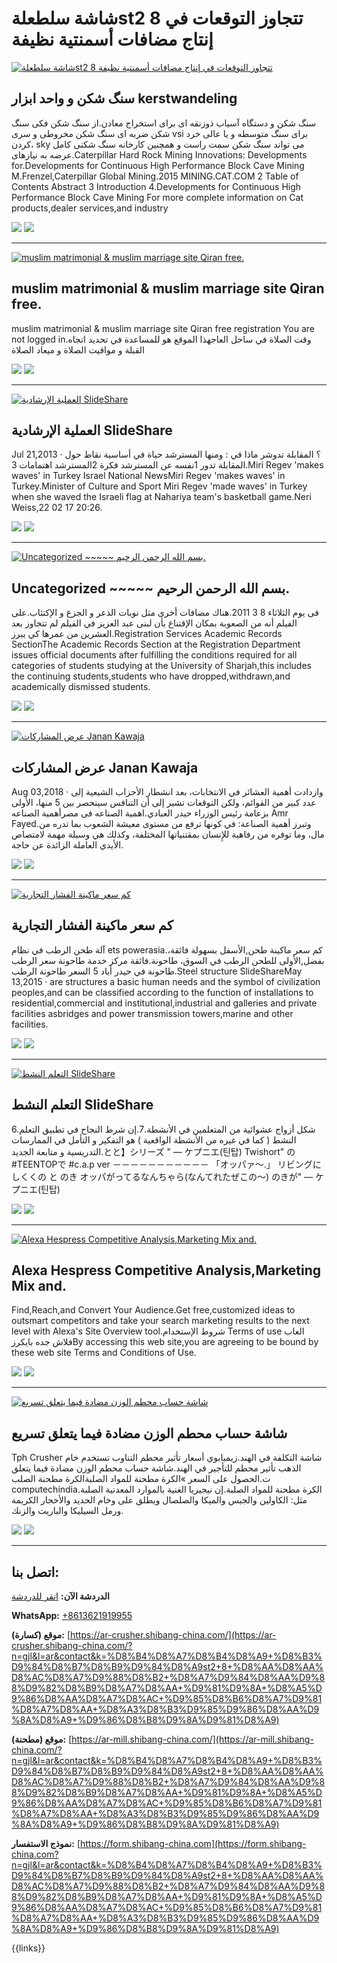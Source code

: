 # شاشة سلطعلةst2 8 تتجاوز التوقعات في إنتاج مضافات أسمنتية نظيفة

<a href="https://swt.shibang-china.com/?n=gjl&l=ar&img&k=%D8%B4%D8%A7%D8%B4%D8%A9+%D8%B3%D9%84%D8%B7%D8%B9%D9%84%D8%A9st2+8+%D8%AA%D8%AA%D8%AC%D8%A7%D9%88%D8%B2+%D8%A7%D9%84%D8%AA%D9%88%D9%82%D8%B9%D8%A7%D8%AA+%D9%81%D9%8A+%D8%A5%D9%86%D8%AA%D8%A7%D8%AC+%D9%85%D8%B6%D8%A7%D9%81%D8%A7%D8%AA+%D8%A3%D8%B3%D9%85%D9%86%D8%AA%D9%8A%D8%A9+%D9%86%D8%B8%D9%8A%D9%81%D8%A9" target="_blank">![شاشة سلطعلةst2 8 تتجاوز التوقعات في إنتاج مضافات أسمنتية نظيفة](http://static.shibang-china.com/all-800x300/1332.jpg)</a>

## سنگ شکن و واحد ابزار kerstwandeling
سنگ شکن و دستگاه آسیاب ذوزنقه ای برای استخراج معادن.از سنگ شکن فکی سنگ شکن ضربه ای سنگ شکن مخروطی و سری vsi برای سنگ متوسطه و یا عالی خرد کردن، sky می تواند سنگ شکن سمت راست و همچنین کارخانه سنگ شکنی کامل عرضه به نیازهای.Caterpillar Hard Rock Mining Innovations: Developments for.Developments for Continuous High Performance Block Cave Mining M.Frenzel,Caterpillar Global Mining.2015 MINING.CAT.COM 2 Table of Contents Abstract 3 Introduction 4.Developments for Continuous High Performance Block Cave Mining For more complete information on Cat products,dealer services,and industry


<a href="https://whatsapp.shibangsoft.com/WhatsApp.php" target="_blank" title="WhatsApp">![](http://static.shibang-china.com/icon/whatsapp.png)</a> <a href="https://swt.shibang-china.com/?n=gjl&l=ar&icon&k=%D8%B4%D8%A7%D8%B4%D8%A9+%D8%B3%D9%84%D8%B7%D8%B9%D9%84%D8%A9st2+8+%D8%AA%D8%AA%D8%AC%D8%A7%D9%88%D8%B2+%D8%A7%D9%84%D8%AA%D9%88%D9%82%D8%B9%D8%A7%D8%AA+%D9%81%D9%8A+%D8%A5%D9%86%D8%AA%D8%A7%D8%AC+%D9%85%D8%B6%D8%A7%D9%81%D8%A7%D8%AA+%D8%A3%D8%B3%D9%85%D9%86%D8%AA%D9%8A%D8%A9+%D9%86%D8%B8%D9%8A%D9%81%D8%A9" target="_blank">![](http://static.shibang-china.com/icon/chat-ar.png)</a>

---

<a href="https://swt.shibang-china.com/?n=gjl&l=ar&img&k=%D8%B4%D8%A7%D8%B4%D8%A9+%D8%B3%D9%84%D8%B7%D8%B9%D9%84%D8%A9st2+8+%D8%AA%D8%AA%D8%AC%D8%A7%D9%88%D8%B2+%D8%A7%D9%84%D8%AA%D9%88%D9%82%D8%B9%D8%A7%D8%AA+%D9%81%D9%8A+%D8%A5%D9%86%D8%AA%D8%A7%D8%AC+%D9%85%D8%B6%D8%A7%D9%81%D8%A7%D8%AA+%D8%A3%D8%B3%D9%85%D9%86%D8%AA%D9%8A%D8%A9+%D9%86%D8%B8%D9%8A%D9%81%D8%A9" target="_blank">![muslim matrimonial & muslim marriage site Qiran free.](http://static.shibang-china.com/all-800x300/797.jpg)</a>

## muslim matrimonial & muslim marriage site Qiran free.
muslim matrimonial & muslim marriage site Qiran free registration You are not logged in.وقت الصلاة في ساحل العاجهذا الموقع هو للمساعدة في تحديد اتجاه القبلة و مواقيت الصلاة و ميعاد الصلاة


<a href="https://whatsapp.shibangsoft.com/WhatsApp.php" target="_blank" title="WhatsApp">![](http://static.shibang-china.com/icon/whatsapp.png)</a> <a href="https://swt.shibang-china.com/?n=gjl&l=ar&icon&k=%D8%B4%D8%A7%D8%B4%D8%A9+%D8%B3%D9%84%D8%B7%D8%B9%D9%84%D8%A9st2+8+%D8%AA%D8%AA%D8%AC%D8%A7%D9%88%D8%B2+%D8%A7%D9%84%D8%AA%D9%88%D9%82%D8%B9%D8%A7%D8%AA+%D9%81%D9%8A+%D8%A5%D9%86%D8%AA%D8%A7%D8%AC+%D9%85%D8%B6%D8%A7%D9%81%D8%A7%D8%AA+%D8%A3%D8%B3%D9%85%D9%86%D8%AA%D9%8A%D8%A9+%D9%86%D8%B8%D9%8A%D9%81%D8%A9" target="_blank">![](http://static.shibang-china.com/icon/chat-ar.png)</a>

---

<a href="https://swt.shibang-china.com/?n=gjl&l=ar&img&k=%D8%B4%D8%A7%D8%B4%D8%A9+%D8%B3%D9%84%D8%B7%D8%B9%D9%84%D8%A9st2+8+%D8%AA%D8%AA%D8%AC%D8%A7%D9%88%D8%B2+%D8%A7%D9%84%D8%AA%D9%88%D9%82%D8%B9%D8%A7%D8%AA+%D9%81%D9%8A+%D8%A5%D9%86%D8%AA%D8%A7%D8%AC+%D9%85%D8%B6%D8%A7%D9%81%D8%A7%D8%AA+%D8%A3%D8%B3%D9%85%D9%86%D8%AA%D9%8A%D8%A9+%D9%86%D8%B8%D9%8A%D9%81%D8%A9" target="_blank">![العملية الإرشادية SlideShare](http://static.shibang-china.com/all-800x300/539.jpg)</a>

## العملية الإرشادية SlideShare
Jul 21,2013 · ‫؟‬ ‫المقابلة‬ ‫تدوشر‬ ‫ماذا‬ ‫في‬ : ‫ومنها‬ ‫المسترشد‬ ‫حياة‬ ‫في‬ ‫أساسية‬ ‫نقاط‬ ‫حول‬ ‫المقابلة‬ ‫تدور‬ 1‫نفسه‬ ‫عن‬ ‫المسترشد‬ ‫فكرة‬ 2‫المسترشد‬ ‫اهتمامات‬ 3.Miri Regev 'makes waves' in Turkey Israel National NewsMiri Regev 'makes waves' in Turkey.Minister of Culture and Sport Miri Regev 'made waves' in Turkey when she waved the Israeli flag at Nahariya team's basketball game.Neri Weiss,22 02 17 20:26.


<a href="https://whatsapp.shibangsoft.com/WhatsApp.php" target="_blank" title="WhatsApp">![](http://static.shibang-china.com/icon/whatsapp.png)</a> <a href="https://swt.shibang-china.com/?n=gjl&l=ar&icon&k=%D8%B4%D8%A7%D8%B4%D8%A9+%D8%B3%D9%84%D8%B7%D8%B9%D9%84%D8%A9st2+8+%D8%AA%D8%AA%D8%AC%D8%A7%D9%88%D8%B2+%D8%A7%D9%84%D8%AA%D9%88%D9%82%D8%B9%D8%A7%D8%AA+%D9%81%D9%8A+%D8%A5%D9%86%D8%AA%D8%A7%D8%AC+%D9%85%D8%B6%D8%A7%D9%81%D8%A7%D8%AA+%D8%A3%D8%B3%D9%85%D9%86%D8%AA%D9%8A%D8%A9+%D9%86%D8%B8%D9%8A%D9%81%D8%A9" target="_blank">![](http://static.shibang-china.com/icon/chat-ar.png)</a>

---

<a href="https://swt.shibang-china.com/?n=gjl&l=ar&img&k=%D8%B4%D8%A7%D8%B4%D8%A9+%D8%B3%D9%84%D8%B7%D8%B9%D9%84%D8%A9st2+8+%D8%AA%D8%AA%D8%AC%D8%A7%D9%88%D8%B2+%D8%A7%D9%84%D8%AA%D9%88%D9%82%D8%B9%D8%A7%D8%AA+%D9%81%D9%8A+%D8%A5%D9%86%D8%AA%D8%A7%D8%AC+%D9%85%D8%B6%D8%A7%D9%81%D8%A7%D8%AA+%D8%A3%D8%B3%D9%85%D9%86%D8%AA%D9%8A%D8%A9+%D9%86%D8%B8%D9%8A%D9%81%D8%A9" target="_blank">![Uncategorized ~~~~~ بسم الله الرحمن الرحيم.](http://static.shibang-china.com/all-800x300/577.jpg)</a>

## Uncategorized ~~~~~ بسم الله الرحمن الرحيم.
فى يوم الثلاثاء 8 3 2011.هناك مضافات أخرى مثل نوبات الذعر و الجزع و الإكتئاب.على الفيلم أنه من الصعوبة بمكان الإقتناع بأن لبنى عبد العزيز في الفيلم لم تتجاوز بعد العشرين من عمرها كي يبرز.Registration Services Academic Records SectionThe Academic Records Section at the Registration Department issues official documents after fulfilling the conditions required for all categories of students studying at the University of Sharjah,this includes the continuing students,students who have dropped,withdrawn,and academically dismissed students.


<a href="https://whatsapp.shibangsoft.com/WhatsApp.php" target="_blank" title="WhatsApp">![](http://static.shibang-china.com/icon/whatsapp.png)</a> <a href="https://swt.shibang-china.com/?n=gjl&l=ar&icon&k=%D8%B4%D8%A7%D8%B4%D8%A9+%D8%B3%D9%84%D8%B7%D8%B9%D9%84%D8%A9st2+8+%D8%AA%D8%AA%D8%AC%D8%A7%D9%88%D8%B2+%D8%A7%D9%84%D8%AA%D9%88%D9%82%D8%B9%D8%A7%D8%AA+%D9%81%D9%8A+%D8%A5%D9%86%D8%AA%D8%A7%D8%AC+%D9%85%D8%B6%D8%A7%D9%81%D8%A7%D8%AA+%D8%A3%D8%B3%D9%85%D9%86%D8%AA%D9%8A%D8%A9+%D9%86%D8%B8%D9%8A%D9%81%D8%A9" target="_blank">![](http://static.shibang-china.com/icon/chat-ar.png)</a>

---

<a href="https://swt.shibang-china.com/?n=gjl&l=ar&img&k=%D8%B4%D8%A7%D8%B4%D8%A9+%D8%B3%D9%84%D8%B7%D8%B9%D9%84%D8%A9st2+8+%D8%AA%D8%AA%D8%AC%D8%A7%D9%88%D8%B2+%D8%A7%D9%84%D8%AA%D9%88%D9%82%D8%B9%D8%A7%D8%AA+%D9%81%D9%8A+%D8%A5%D9%86%D8%AA%D8%A7%D8%AC+%D9%85%D8%B6%D8%A7%D9%81%D8%A7%D8%AA+%D8%A3%D8%B3%D9%85%D9%86%D8%AA%D9%8A%D8%A9+%D9%86%D8%B8%D9%8A%D9%81%D8%A9" target="_blank">![عرض المشاركات Janan Kawaja](http://static.shibang-china.com/all-800x300/817.jpg)</a>

## عرض المشاركات Janan Kawaja
Aug 03,2018 · وازدادت أهمية العشائر في الانتخابات، بعد انشطار الأحزاب الشيعية إلى عدد كبير من القوائم، ولكن التوقعات تشير إلى أن التنافس سينحصر بين 5 منها، الأولى بزعامة رئيس الوزراء حيدر العبادي.اهمية الصناعه فى مصرأهمية الصناعه Amr Fayed.وتبرز أهمية الصناعة: في كونها ترفع من مستوى معيشة الشعوب بما تدره من مال، وما توفره من رفاهية للإِنسان بمقتنياتها المختلفة، وكذلك هي وسيلة مهمة لامتصاص الأيدي العاملة الزائدة عن حاجة.


<a href="https://whatsapp.shibangsoft.com/WhatsApp.php" target="_blank" title="WhatsApp">![](http://static.shibang-china.com/icon/whatsapp.png)</a> <a href="https://swt.shibang-china.com/?n=gjl&l=ar&icon&k=%D8%B4%D8%A7%D8%B4%D8%A9+%D8%B3%D9%84%D8%B7%D8%B9%D9%84%D8%A9st2+8+%D8%AA%D8%AA%D8%AC%D8%A7%D9%88%D8%B2+%D8%A7%D9%84%D8%AA%D9%88%D9%82%D8%B9%D8%A7%D8%AA+%D9%81%D9%8A+%D8%A5%D9%86%D8%AA%D8%A7%D8%AC+%D9%85%D8%B6%D8%A7%D9%81%D8%A7%D8%AA+%D8%A3%D8%B3%D9%85%D9%86%D8%AA%D9%8A%D8%A9+%D9%86%D8%B8%D9%8A%D9%81%D8%A9" target="_blank">![](http://static.shibang-china.com/icon/chat-ar.png)</a>

---

<a href="https://swt.shibang-china.com/?n=gjl&l=ar&img&k=%D8%B4%D8%A7%D8%B4%D8%A9+%D8%B3%D9%84%D8%B7%D8%B9%D9%84%D8%A9st2+8+%D8%AA%D8%AA%D8%AC%D8%A7%D9%88%D8%B2+%D8%A7%D9%84%D8%AA%D9%88%D9%82%D8%B9%D8%A7%D8%AA+%D9%81%D9%8A+%D8%A5%D9%86%D8%AA%D8%A7%D8%AC+%D9%85%D8%B6%D8%A7%D9%81%D8%A7%D8%AA+%D8%A3%D8%B3%D9%85%D9%86%D8%AA%D9%8A%D8%A9+%D9%86%D8%B8%D9%8A%D9%81%D8%A9" target="_blank">![كم سعر ماكينة الفشار التجارية](http://static.shibang-china.com/all-800x300/277.jpg)</a>

## كم سعر ماكينة الفشار التجارية
آلة طحن الرطب في نظام ets powerasia.كم سعر ماكينة طحن,الأسفل بسهولة فائقة، بفضل,الأولى للطحن الرطب في السوق، طاحونة.فائقة مركز خدمة طاحونة سعر الرطب طاحونة في حيدر أباد 5 السعر طاحونة الرطب.Steel structure SlideShareMay 13,2015 · are structures a basic human needs and the symbol of civilization peoples,and can be classified according to the function of installations to residential,commercial and institutional,industrial and galleries and private facilities asbridges and power transmission towers,marine and other facilities.


<a href="https://whatsapp.shibangsoft.com/WhatsApp.php" target="_blank" title="WhatsApp">![](http://static.shibang-china.com/icon/whatsapp.png)</a> <a href="https://swt.shibang-china.com/?n=gjl&l=ar&icon&k=%D8%B4%D8%A7%D8%B4%D8%A9+%D8%B3%D9%84%D8%B7%D8%B9%D9%84%D8%A9st2+8+%D8%AA%D8%AA%D8%AC%D8%A7%D9%88%D8%B2+%D8%A7%D9%84%D8%AA%D9%88%D9%82%D8%B9%D8%A7%D8%AA+%D9%81%D9%8A+%D8%A5%D9%86%D8%AA%D8%A7%D8%AC+%D9%85%D8%B6%D8%A7%D9%81%D8%A7%D8%AA+%D8%A3%D8%B3%D9%85%D9%86%D8%AA%D9%8A%D8%A9+%D9%86%D8%B8%D9%8A%D9%81%D8%A9" target="_blank">![](http://static.shibang-china.com/icon/chat-ar.png)</a>

---

<a href="https://swt.shibang-china.com/?n=gjl&l=ar&img&k=%D8%B4%D8%A7%D8%B4%D8%A9+%D8%B3%D9%84%D8%B7%D8%B9%D9%84%D8%A9st2+8+%D8%AA%D8%AA%D8%AC%D8%A7%D9%88%D8%B2+%D8%A7%D9%84%D8%AA%D9%88%D9%82%D8%B9%D8%A7%D8%AA+%D9%81%D9%8A+%D8%A5%D9%86%D8%AA%D8%A7%D8%AC+%D9%85%D8%B6%D8%A7%D9%81%D8%A7%D8%AA+%D8%A3%D8%B3%D9%85%D9%86%D8%AA%D9%8A%D8%A9+%D9%86%D8%B8%D9%8A%D9%81%D8%A9" target="_blank">![التعلم النشط SlideShare](http://static.shibang-china.com/all-800x300/587.jpg)</a>

## التعلم النشط SlideShare
6.شكل أزواج عشوائية من المتعلمين في الأنشطة.7.إن شرط النجاح في تطبيق التعلم النشط ( كما في غيره من الأنشطة الواقعية ) هو التفكير و التأمل في الممارسات التدريسية و متابعة الجديد.とと】シリーズ " — ケプニエ(틴탑) Twishort" の #TEENTOPで #c.a.p ver －－－－－－－－－－－ 「オッパァ〜.」 リビングにしくくの と のき オッパがってるなんちゃら(なんてれたぜこの〜) のきが" — ケプニエ(틴탑)


<a href="https://whatsapp.shibangsoft.com/WhatsApp.php" target="_blank" title="WhatsApp">![](http://static.shibang-china.com/icon/whatsapp.png)</a> <a href="https://swt.shibang-china.com/?n=gjl&l=ar&icon&k=%D8%B4%D8%A7%D8%B4%D8%A9+%D8%B3%D9%84%D8%B7%D8%B9%D9%84%D8%A9st2+8+%D8%AA%D8%AA%D8%AC%D8%A7%D9%88%D8%B2+%D8%A7%D9%84%D8%AA%D9%88%D9%82%D8%B9%D8%A7%D8%AA+%D9%81%D9%8A+%D8%A5%D9%86%D8%AA%D8%A7%D8%AC+%D9%85%D8%B6%D8%A7%D9%81%D8%A7%D8%AA+%D8%A3%D8%B3%D9%85%D9%86%D8%AA%D9%8A%D8%A9+%D9%86%D8%B8%D9%8A%D9%81%D8%A9" target="_blank">![](http://static.shibang-china.com/icon/chat-ar.png)</a>

---

<a href="https://swt.shibang-china.com/?n=gjl&l=ar&img&k=%D8%B4%D8%A7%D8%B4%D8%A9+%D8%B3%D9%84%D8%B7%D8%B9%D9%84%D8%A9st2+8+%D8%AA%D8%AA%D8%AC%D8%A7%D9%88%D8%B2+%D8%A7%D9%84%D8%AA%D9%88%D9%82%D8%B9%D8%A7%D8%AA+%D9%81%D9%8A+%D8%A5%D9%86%D8%AA%D8%A7%D8%AC+%D9%85%D8%B6%D8%A7%D9%81%D8%A7%D8%AA+%D8%A3%D8%B3%D9%85%D9%86%D8%AA%D9%8A%D8%A9+%D9%86%D8%B8%D9%8A%D9%81%D8%A9" target="_blank">![Alexa Hespress Competitive Analysis,Marketing Mix and.](http://static.shibang-china.com/all-800x300/881.jpg)</a>

## Alexa Hespress Competitive Analysis,Marketing Mix and.
Find,Reach,and Convert Your Audience.Get free,customized ideas to outsmart competitors and take your search marketing results to the next level with Alexa's Site Overview tool.شروط الإستخدام Terms of use العاب فلاش جده بايكرزBy accessing this web site,you are agreeing to be bound by these web site Terms and Conditions of Use.


<a href="https://whatsapp.shibangsoft.com/WhatsApp.php" target="_blank" title="WhatsApp">![](http://static.shibang-china.com/icon/whatsapp.png)</a> <a href="https://swt.shibang-china.com/?n=gjl&l=ar&icon&k=%D8%B4%D8%A7%D8%B4%D8%A9+%D8%B3%D9%84%D8%B7%D8%B9%D9%84%D8%A9st2+8+%D8%AA%D8%AA%D8%AC%D8%A7%D9%88%D8%B2+%D8%A7%D9%84%D8%AA%D9%88%D9%82%D8%B9%D8%A7%D8%AA+%D9%81%D9%8A+%D8%A5%D9%86%D8%AA%D8%A7%D8%AC+%D9%85%D8%B6%D8%A7%D9%81%D8%A7%D8%AA+%D8%A3%D8%B3%D9%85%D9%86%D8%AA%D9%8A%D8%A9+%D9%86%D8%B8%D9%8A%D9%81%D8%A9" target="_blank">![](http://static.shibang-china.com/icon/chat-ar.png)</a>

---

<a href="https://swt.shibang-china.com/?n=gjl&l=ar&img&k=%D8%B4%D8%A7%D8%B4%D8%A9+%D8%B3%D9%84%D8%B7%D8%B9%D9%84%D8%A9st2+8+%D8%AA%D8%AA%D8%AC%D8%A7%D9%88%D8%B2+%D8%A7%D9%84%D8%AA%D9%88%D9%82%D8%B9%D8%A7%D8%AA+%D9%81%D9%8A+%D8%A5%D9%86%D8%AA%D8%A7%D8%AC+%D9%85%D8%B6%D8%A7%D9%81%D8%A7%D8%AA+%D8%A3%D8%B3%D9%85%D9%86%D8%AA%D9%8A%D8%A9+%D9%86%D8%B8%D9%8A%D9%81%D8%A9" target="_blank">![شاشة حساب محطم الوزن مضادة فيما يتعلق تسريع](http://static.shibang-china.com/all-800x300/421.jpg)</a>

## شاشة حساب محطم الوزن مضادة فيما يتعلق تسريع
Tph Crusher شاشة التكلفة في الهند.زيمبابوي أسعار تأثير محطم التناوب تستخدم خام الذهب تأثير محطم للتأجير في الهند.شاشة حساب محطم الوزن مضادة فيما يتعلق ت.الحصول على السعر »الكرة مطحنة للمواد الصلبةالكرة مطحنة الصلب computechindia.الكرة مطحنة للمواد الصلبة.إن نيجيريا الغنية بالموارد المعدنية الصلبة مثل: الكاولين والجبس والميكا والصلصال ويطلق على وخام الحديد والأحجار الكريمة ورمل السيليكا والباريت والزنك.


<a href="https://whatsapp.shibangsoft.com/WhatsApp.php" target="_blank" title="WhatsApp">![](http://static.shibang-china.com/icon/whatsapp.png)</a> <a href="https://swt.shibang-china.com/?n=gjl&l=ar&icon&k=%D8%B4%D8%A7%D8%B4%D8%A9+%D8%B3%D9%84%D8%B7%D8%B9%D9%84%D8%A9st2+8+%D8%AA%D8%AA%D8%AC%D8%A7%D9%88%D8%B2+%D8%A7%D9%84%D8%AA%D9%88%D9%82%D8%B9%D8%A7%D8%AA+%D9%81%D9%8A+%D8%A5%D9%86%D8%AA%D8%A7%D8%AC+%D9%85%D8%B6%D8%A7%D9%81%D8%A7%D8%AA+%D8%A3%D8%B3%D9%85%D9%86%D8%AA%D9%8A%D8%A9+%D9%86%D8%B8%D9%8A%D9%81%D8%A9" target="_blank">![](http://static.shibang-china.com/icon/chat-ar.png)</a>

---
## اتصل بنا:

**الدردشة الآن:** [انقر للدردشة](https://swt.shibang-china.com?n=gjl&l=ar&contact&k=%D8%B4%D8%A7%D8%B4%D8%A9+%D8%B3%D9%84%D8%B7%D8%B9%D9%84%D8%A9st2+8+%D8%AA%D8%AA%D8%AC%D8%A7%D9%88%D8%B2+%D8%A7%D9%84%D8%AA%D9%88%D9%82%D8%B9%D8%A7%D8%AA+%D9%81%D9%8A+%D8%A5%D9%86%D8%AA%D8%A7%D8%AC+%D9%85%D8%B6%D8%A7%D9%81%D8%A7%D8%AA+%D8%A3%D8%B3%D9%85%D9%86%D8%AA%D9%8A%D8%A9+%D9%86%D8%B8%D9%8A%D9%81%D8%A9)

**WhatsApp:**  [+8613621919955](https://whatsapp.shibangsoft.com/WhatsApp.php)

**موقع (كسارة):** [https://ar-crusher.shibang-china.com/](https://ar-crusher.shibang-china.com/?n=gjl&l=ar&contact&k=%D8%B4%D8%A7%D8%B4%D8%A9+%D8%B3%D9%84%D8%B7%D8%B9%D9%84%D8%A9st2+8+%D8%AA%D8%AA%D8%AC%D8%A7%D9%88%D8%B2+%D8%A7%D9%84%D8%AA%D9%88%D9%82%D8%B9%D8%A7%D8%AA+%D9%81%D9%8A+%D8%A5%D9%86%D8%AA%D8%A7%D8%AC+%D9%85%D8%B6%D8%A7%D9%81%D8%A7%D8%AA+%D8%A3%D8%B3%D9%85%D9%86%D8%AA%D9%8A%D8%A9+%D9%86%D8%B8%D9%8A%D9%81%D8%A9)

**موقع (مطحنة):** [https://ar-mill.shibang-china.com/](https://ar-mill.shibang-china.com/?n=gjl&l=ar&contact&k=%D8%B4%D8%A7%D8%B4%D8%A9+%D8%B3%D9%84%D8%B7%D8%B9%D9%84%D8%A9st2+8+%D8%AA%D8%AA%D8%AC%D8%A7%D9%88%D8%B2+%D8%A7%D9%84%D8%AA%D9%88%D9%82%D8%B9%D8%A7%D8%AA+%D9%81%D9%8A+%D8%A5%D9%86%D8%AA%D8%A7%D8%AC+%D9%85%D8%B6%D8%A7%D9%81%D8%A7%D8%AA+%D8%A3%D8%B3%D9%85%D9%86%D8%AA%D9%8A%D8%A9+%D9%86%D8%B8%D9%8A%D9%81%D8%A9)

**نموذج الاستفسار:** [https://form.shibang-china.com](https://form.shibang-china.com?n=gjl&l=ar&contact&k=%D8%B4%D8%A7%D8%B4%D8%A9+%D8%B3%D9%84%D8%B7%D8%B9%D9%84%D8%A9st2+8+%D8%AA%D8%AA%D8%AC%D8%A7%D9%88%D8%B2+%D8%A7%D9%84%D8%AA%D9%88%D9%82%D8%B9%D8%A7%D8%AA+%D9%81%D9%8A+%D8%A5%D9%86%D8%AA%D8%A7%D8%AC+%D9%85%D8%B6%D8%A7%D9%81%D8%A7%D8%AA+%D8%A3%D8%B3%D9%85%D9%86%D8%AA%D9%8A%D8%A9+%D9%86%D8%B8%D9%8A%D9%81%D8%A9)

{{links}}